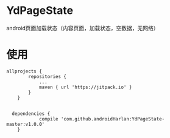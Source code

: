 # YdPageState
android页面加载状态（内容页面，加载状态，空数据，无网络）<br>
# 使用
~~~
allprojects {
		repositories {
			...
			maven { url 'https://jitpack.io' }
		}
	}
  
  
  dependencies {
	        compile 'com.github.androidHarlan:YdPageState-master:v1.0.0'
	}
~~~~
